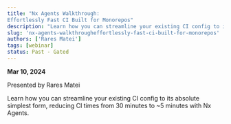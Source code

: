 ```yaml
---
title: "Nx Agents Walkthrough:
Effortlessly Fast CI Built for Monorepos"
description: "Learn how you can streamline your existing CI config to its absolute simplest form, reducing CI times from 30 minutes to ~5 minutes with Nx Agents. "
slug: 'nx-agents-walkthrougheffortlessly-fast-ci-built-for-monorepos'
authors: ['Rares Matei']
tags: [webinar]
status: Past - Gated
---
```


**Mar 10, 2024**

Presented by Rares Matei

Learn how you can streamline your existing CI config to its absolute simplest form, reducing CI times from 30 minutes to ~5 minutes with Nx Agents.
